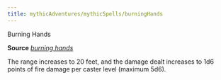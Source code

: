 ```yaml
---
title: mythicAdventures/mythicSpells/burningHands
---
```

Burning Hands

**Source** [_burning hands_](spells/burningHands#_burning-hands)

The range increases to 20 feet, and the damage dealt increases to 1d6 points of fire damage per caster level (maximum 5d6).

